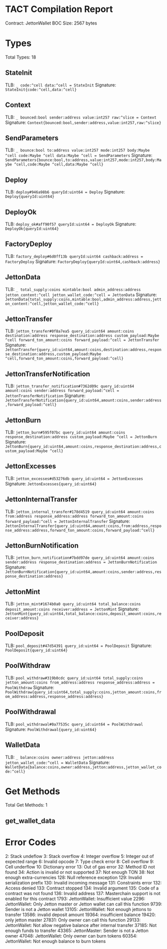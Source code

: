 # TACT Compilation Report
Contract: JettonWallet
BOC Size: 2567 bytes

# Types
Total Types: 18

## StateInit
TLB: `_ code:^cell data:^cell = StateInit`
Signature: `StateInit{code:^cell,data:^cell}`

## Context
TLB: `_ bounced:bool sender:address value:int257 raw:^slice = Context`
Signature: `Context{bounced:bool,sender:address,value:int257,raw:^slice}`

## SendParameters
TLB: `_ bounce:bool to:address value:int257 mode:int257 body:Maybe ^cell code:Maybe ^cell data:Maybe ^cell = SendParameters`
Signature: `SendParameters{bounce:bool,to:address,value:int257,mode:int257,body:Maybe ^cell,code:Maybe ^cell,data:Maybe ^cell}`

## Deploy
TLB: `deploy#946a98b6 queryId:uint64 = Deploy`
Signature: `Deploy{queryId:uint64}`

## DeployOk
TLB: `deploy_ok#aff90f57 queryId:uint64 = DeployOk`
Signature: `DeployOk{queryId:uint64}`

## FactoryDeploy
TLB: `factory_deploy#6d0ff13b queryId:uint64 cashback:address = FactoryDeploy`
Signature: `FactoryDeploy{queryId:uint64,cashback:address}`

## JettonData
TLB: `_ total_supply:coins mintable:bool admin_address:address jetton_content:^cell jetton_wallet_code:^cell = JettonData`
Signature: `JettonData{total_supply:coins,mintable:bool,admin_address:address,jetton_content:^cell,jetton_wallet_code:^cell}`

## JettonTransfer
TLB: `jetton_transfer#0f8a7ea5 query_id:uint64 amount:coins destination:address response_destination:address custom_payload:Maybe ^cell forward_ton_amount:coins forward_payload:^cell = JettonTransfer`
Signature: `JettonTransfer{query_id:uint64,amount:coins,destination:address,response_destination:address,custom_payload:Maybe ^cell,forward_ton_amount:coins,forward_payload:^cell}`

## JettonTransferNotification
TLB: `jetton_transfer_notification#7362d09c query_id:uint64 amount:coins sender:address forward_payload:^cell = JettonTransferNotification`
Signature: `JettonTransferNotification{query_id:uint64,amount:coins,sender:address,forward_payload:^cell}`

## JettonBurn
TLB: `jetton_burn#595f07bc query_id:uint64 amount:coins response_destination:address custom_payload:Maybe ^cell = JettonBurn`
Signature: `JettonBurn{query_id:uint64,amount:coins,response_destination:address,custom_payload:Maybe ^cell}`

## JettonExcesses
TLB: `jetton_excesses#d53276db query_id:uint64 = JettonExcesses`
Signature: `JettonExcesses{query_id:uint64}`

## JettonInternalTransfer
TLB: `jetton_internal_transfer#178d4519 query_id:uint64 amount:coins from:address response_address:address forward_ton_amount:coins forward_payload:^cell = JettonInternalTransfer`
Signature: `JettonInternalTransfer{query_id:uint64,amount:coins,from:address,response_address:address,forward_ton_amount:coins,forward_payload:^cell}`

## JettonBurnNotification
TLB: `jetton_burn_notification#7bdd97de query_id:uint64 amount:coins sender:address response_destination:address = JettonBurnNotification`
Signature: `JettonBurnNotification{query_id:uint64,amount:coins,sender:address,response_destination:address}`

## JettonMint
TLB: `jetton_mint#1674b0a0 query_id:uint64 total_balance:coins deposit_amount:coins receiver:address = JettonMint`
Signature: `JettonMint{query_id:uint64,total_balance:coins,deposit_amount:coins,receiver:address}`

## PoolDeposit
TLB: `pool_deposit#47d54391 query_id:uint64 = PoolDeposit`
Signature: `PoolDeposit{query_id:uint64}`

## PoolWithdraw
TLB: `pool_withdraw#319b0cdc query_id:uint64 total_supply:coins jetton_amount:coins from_address:address response_address:address = PoolWithdraw`
Signature: `PoolWithdraw{query_id:uint64,total_supply:coins,jetton_amount:coins,from_address:address,response_address:address}`

## PoolWithdrawal
TLB: `pool_withdrawal#0a77535c query_id:uint64 = PoolWithdrawal`
Signature: `PoolWithdrawal{query_id:uint64}`

## WalletData
TLB: `_ balance:coins owner:address jetton:address jetton_wallet_code:^cell = WalletData`
Signature: `WalletData{balance:coins,owner:address,jetton:address,jetton_wallet_code:^cell}`

# Get Methods
Total Get Methods: 1

## get_wallet_data

# Error Codes
2: Stack undeflow
3: Stack overflow
4: Integer overflow
5: Integer out of expected range
6: Invalid opcode
7: Type check error
8: Cell overflow
9: Cell underflow
10: Dictionary error
13: Out of gas error
32: Method ID not found
34: Action is invalid or not supported
37: Not enough TON
38: Not enough extra-currencies
128: Null reference exception
129: Invalid serialization prefix
130: Invalid incoming message
131: Constraints error
132: Access denied
133: Contract stopped
134: Invalid argument
135: Code of a contract was not found
136: Invalid address
137: Masterchain support is not enabled for this contract
1793: JettonWallet: Insufficient value
2296: JettonWallet: Only Jetton master or Jetton wallet can call this function
9739: Sender is not a Jetton wallet
13105: JettonWallet: Not enough jettons to transfer
13586: invalid deposit amount
19364: insufficient balance
19420: only jetton master
27831: Only owner can call this function
29133: JettonWallet: Not allow negative balance after internal transfer
37185: Not enough funds to transfer
43365: JettonMaster: Sender is not a Jetton owner
47048: JettonWallet: Only owner can burn tokens
60354: JettonWallet: Not enough balance to burn tokens